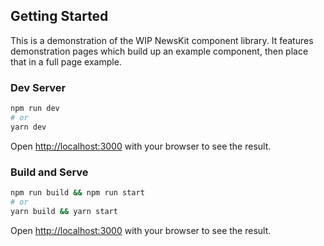 ## Getting Started

This is a demonstration of the WIP NewsKit component library. It features demonstration pages which build up an example component, then place that in a full page example.

### Dev Server

```bash
npm run dev
# or
yarn dev
```

Open [http://localhost:3000](http://localhost:3000) with your browser to see the result.

### Build and Serve

```bash
npm run build && npm run start
# or
yarn build && yarn start
```

Open [http://localhost:3000](http://localhost:3000) with your browser to see the result.

